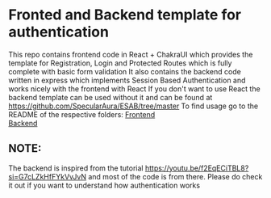 # Fronted and Backend template for authentication 
This repo contains frontend code in React + ChakraUI which provides the template for Registration, Login and Protected Routes which is fully complete with basic form validation
It also contains the backend code written in express which implements Session Based Authentication and works nicely with the frontend with React
If you don't want to use React the backend template can be used without it and can be found at <https://github.com/SpecularAura/ESAB/tree/master>
To find usage go to the README of the respective folders:
[Frontend](/auth-frontend/README.md)   
[Backend](/server/README.md)

## NOTE:
The backend is inspired from the tutorial <https://youtu.be/f2EqECiTBL8?si=G7cLZkHfFYkVvJvN> and most of the code is from there. Please do check it out if you want to understand how authentication works